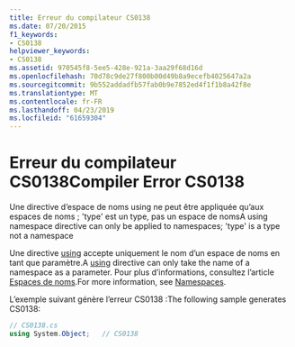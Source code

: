 ```yaml
---
title: Erreur du compilateur CS0138
ms.date: 07/20/2015
f1_keywords:
- CS0138
helpviewer_keywords:
- CS0138
ms.assetid: 970545f8-5ee5-428e-921a-3aa29f68d16d
ms.openlocfilehash: 70d78c9de27f800b00d49b8a9ecefb4025647a2a
ms.sourcegitcommit: 9b552addadfb57fab0b9e7852ed4f1f1b8a42f8e
ms.translationtype: MT
ms.contentlocale: fr-FR
ms.lasthandoff: 04/23/2019
ms.locfileid: "61659304"
---
```

# <a name="compiler-error-cs0138"></a><span data-ttu-id="41309-102">Erreur du compilateur CS0138</span><span class="sxs-lookup"><span data-stu-id="41309-102">Compiler Error CS0138</span></span>
<span data-ttu-id="41309-103">Une directive d’espace de noms using ne peut être appliquée qu’aux espaces de noms ; 'type' est un type, pas un espace de noms</span><span class="sxs-lookup"><span data-stu-id="41309-103">A using namespace directive can only be applied to namespaces; 'type' is a type not a namespace</span></span>  
  
 <span data-ttu-id="41309-104">Une directive [using](../../csharp/language-reference/keywords/using.md) accepte uniquement le nom d’un espace de noms en tant que paramètre.</span><span class="sxs-lookup"><span data-stu-id="41309-104">A [using](../../csharp/language-reference/keywords/using.md) directive can only take the name of a namespace as a parameter.</span></span> <span data-ttu-id="41309-105">Pour plus d’informations, consultez l’article [Espaces de noms](../../csharp/programming-guide/namespaces/index.md).</span><span class="sxs-lookup"><span data-stu-id="41309-105">For more information, see [Namespaces](../../csharp/programming-guide/namespaces/index.md).</span></span>  
  
 <span data-ttu-id="41309-106">L’exemple suivant génère l’erreur CS0138 :</span><span class="sxs-lookup"><span data-stu-id="41309-106">The following sample generates CS0138:</span></span>  
  
```csharp  
// CS0138.cs  
using System.Object;   // CS0138  
```
